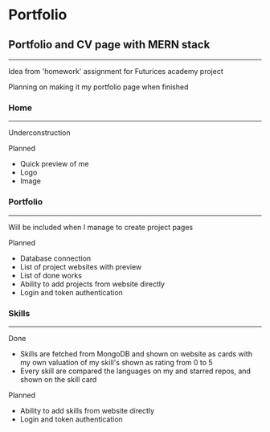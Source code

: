 # Portfolio
## Portfolio and CV page with MERN stack 

****

Idea from 'homework' assignment for Futurices academy project

Planning on making it my portfolio page when finished



### Home 
****
Underconstruction

Planned
* Quick preview of me
* Logo 
* Image

### Portfolio
**** 
Will be included when I manage to create project pages

Planned
* Database connection
* List of project websites with preview
* List of done works 
* Ability to add projects from website directly
* Login and token authentication


### Skills
****
Done
* Skills are fetched from MongoDB and shown on website as cards with my own valuation of my skill's shown as rating from 0 to 5
* Every skill are compared the languages on my and starred repos, and shown on the skill card 

Planned
* Ability to add skills from website directly
* Login and token authentication

